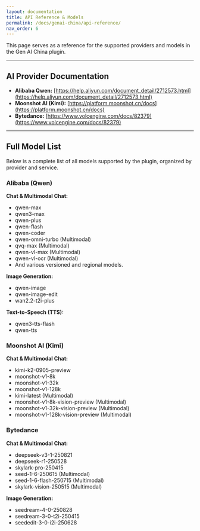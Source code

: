 ```yaml
---
layout: documentation
title: API Reference & Models
permalink: /docs/genai-china/api-reference/
nav_order: 6
---
```


This page serves as a reference for the supported providers and models in the Gen AI China plugin.

---

## AI Provider Documentation

- **Alibaba Qwen:** [https://help.aliyun.com/document_detail/2712573.html](https://help.aliyun.com/document_detail/2712573.html)
- **Moonshot AI (Kimi):** [https://platform.moonshot.cn/docs](https://platform.moonshot.cn/docs)
- **Bytedance:** [https://www.volcengine.com/docs/82379](https://www.volcengine.com/docs/82379)

---

## Full Model List

Below is a complete list of all models supported by the plugin, organized by provider and service.

### Alibaba (Qwen)

**Chat & Multimodal Chat:**
- qwen-max
- qwen3-max
- qwen-plus
- qwen-flash
- qwen-coder
- qwen-omni-turbo (Multimodal)
- qvq-max (Multimodal)
- qwen-vl-max (Multimodal)
- qwen-vl-ocr (Multimodal)
- And various versioned and regional models.

**Image Generation:**
- qwen-image
- qwen-image-edit
- wan2.2-t2i-plus

**Text-to-Speech (TTS):**
- qwen3-tts-flash
- qwen-tts

### Moonshot AI (Kimi)

**Chat & Multimodal Chat:**
- kimi-k2-0905-preview
- moonshot-v1-8k
- moonshot-v1-32k
- moonshot-v1-128k
- kimi-latest (Multimodal)
- moonshot-v1-8k-vision-preview (Multimodal)
- moonshot-v1-32k-vision-preview (Multimodal)
- moonshot-v1-128k-vision-preview (Multimodal)

### Bytedance

**Chat & Multimodal Chat:**
- deepseek-v3-1-250821
- deepseek-r1-250528
- skylark-pro-250415
- seed-1-6-250615 (Multimodal)
- seed-1-6-flash-250715 (Multimodal)
- skylark-vision-250515 (Multimodal)

**Image Generation:**
- seedream-4-0-250828
- seedream-3-0-t2i-250415
- seededit-3-0-i2i-250628